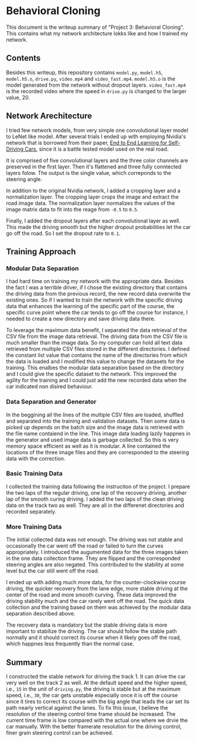 Behavioral Cloning
==================

This document is the writeup summary of "Project 3: Behavioral Cloning". This
contains what my network architecture lokks like and how I trained my network.

Contents
--------

Besides this writeup, this repository contains `model.py`, `model.h5`,
`model.h5.o`, `drive.py`, `video.mp4` and `video_fast.mp4`. `model.h5.o` is
the model generated from the network without dropout layers. `video_fast.mp4`
is the recorded video where the speed in `drive.py` is changed to the larger
value, 20.

Network Arechitecture
---------------------

I tried few network models, from very simple one convolutional layer model to
LeNet like model. After several trials I ended up with employing Nvidia's
network that is borrowed from their paper,
[End to End Learning for Self-Driving Cars][nvidia-e2e], since it is a battle
tested model used on the real road.

It is comprised of five convolutional layers and the three color channels are
preserved in the first layer. Then it's flattened and three fully conntected
layers folow. The output is the single value, which correponds to the steering
angle.

In addition to the original Nvidia network, I added a cropping layer and a
normalization layer. The cropping layer crops the image and extract the road
image data. The normalization layer normalizes the values of the image matrix
data to fit into the reage from `-0.5` to `0.5`.

Finally, I added the dropout layers after each convolutional layer as well. This
made the driving smooth but the higher dropout probabilities let the car go off
the road. So I set the dropout rate to `0.1`.


[nvidia-e2e]: http://images.nvidia.com/content/tegra/automotive/images/2016/solutions/pdf/end-to-end-dl-using-px.pdf

Training Approach
-----------------

### Modular Data Separation

I had hard time on training my network with the appropriate data. Besides the
fact I was a terrible driver, if I chose the existing directory that contains
the driving data from the previous record, the new record data overwrite the
existing ones. So if I wanted to train the network with the specific driving
data that enhances the learning of the specific part of the course, the specific
curve point where the car tends to go off the course for instance, I needed to
create a new directory and save driving data there.

To leverage the maximum data benefit, I separated the data retrieval of the CSV
file from the image data retrieval. The driving data from the CSV file is much
smaller than the image data. So my computer can hold all text data retrieved
from multiple CSV files stored in the different directories. I defined the
constant list value that contains the name of the directories from which the
data is loaded and I modified this value to change the datasets for the
training. This enalbes the modular data separation based on the directory and I
could give the specific dataset to the network. This improved the agility for
the training and I could just add the new recorded data when the car indicated
non disired behaviour.

### Data Separation and Generator

In the beggining all the lines of the multiple CSV files are loaded, shuffled
and separated into the training and validation datasets. Then some data is
picked up depends on the batch size and the image data is retrieved with the
file name contaiend in the line. This image data loading lazily happnes in the
generator and used image data is garbage collected. So this is very memory
space efficient as well as it is modular. A line contained the locations of the
three image files and they are corresponded to the steering data with the
correction.

### Basic Training Data

I collected the training data following the instruciton of the project. I
prepare the two laps of the regular driving, one lap of the recovery driving,
another lap of the smooth curing driving. I added the two laps of the clean
driving data on the track two as well. They are all in the differenet
directories and recorded separately.

### More Training Data

The initial collected data was not enough. The driving was not stable and
occasionally the car went off the road or failed to turn the curves
appropriately. I introduced the augumented data for the three images taken
in the one data collection frame. They are flipped and the corresponded
steering angles are also negated. This contributed to the stability at some
level but the car still went off the road.

I ended up with adding much more data, for the counter-clockwise course driving,
the quicker recovery from the lane edge, more stable driving at the center of
the road and more smooth curving. These data improved the driving stability much
and the car rarely went off the road. The quick data collection and the training
based on them was achieved by the modular data separation described above.

The recovery data is mandatory but the stable driving data is more important to
stabilize the driving. The car should follow the stable path normally and it
should correct its course when it likely goes off the road, which happnes less
frequently than the normal case.

Summary
-------

I constructed the stable network for driving the track 1. It can drive the car
very well on the track 2 as well. At the default speed and the higher speed,
i.e., `15` in the unit of `driving.py`, the driving is stable but at the maximum
speed, i.e., `30`, the car gets unstable especially once it is off the course
since it tires to correct its course with the big angle that leads the car set
its path nearly vertical against the lanes. To fix this issue, I believe the
resolution of the steering control time frame should be increased. The current
time frame is low compared with the actual one where we drvie the car manually.
With the better framerate resolution for the driving control, finer grain
steering control can be achieved.
